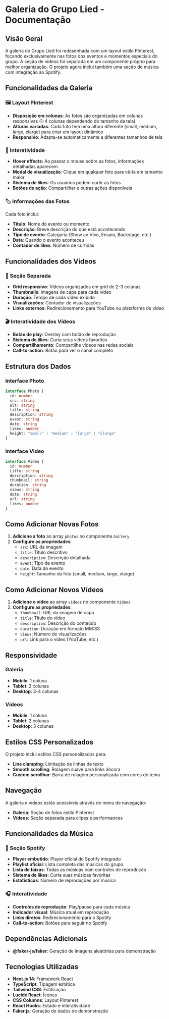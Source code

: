 # Galeria do Grupo Lied - Documentação

## Visão Geral

A galeria do Grupo Lied foi redesenhada com um layout estilo Pinterest, focando exclusivamente nas fotos dos eventos e momentos especiais do grupo. A seção de vídeos foi separada em um componente próprio para melhor organização. O projeto agora inclui também uma seção de música com integração ao Spotify.

## Funcionalidades da Galeria

### 🖼️ Layout Pinterest
- **Disposição em colunas**: As fotos são organizadas em colunas responsivas (1-4 colunas dependendo do tamanho da tela)
- **Alturas variadas**: Cada foto tem uma altura diferente (small, medium, large, xlarge) para criar um layout dinâmico
- **Responsivo**: Adapta-se automaticamente a diferentes tamanhos de tela

### 📸 Interatividade
- **Hover effects**: Ao passar o mouse sobre as fotos, informações detalhadas aparecem
- **Modal de visualização**: Clique em qualquer foto para vê-la em tamanho maior
- **Sistema de likes**: Os usuários podem curtir as fotos
- **Botões de ação**: Compartilhar e outras ações disponíveis

### 🏷️ Informações das Fotos
Cada foto inclui:
- **Título**: Nome do evento ou momento
- **Descrição**: Breve descrição do que está acontecendo
- **Tipo de evento**: Categoria (Show ao Vivo, Ensaio, Backstage, etc.)
- **Data**: Quando o evento aconteceu
- **Contador de likes**: Número de curtidas

## Funcionalidades dos Vídeos

### 🎥 Seção Separada
- **Grid responsivo**: Vídeos organizados em grid de 2-3 colunas
- **Thumbnails**: Imagens de capa para cada vídeo
- **Duração**: Tempo de cada vídeo exibido
- **Visualizações**: Contador de visualizações
- **Links externos**: Redirecionamento para YouTube ou plataforma de vídeo

### 🎬 Interatividade dos Vídeos
- **Botão de play**: Overlay com botão de reprodução
- **Sistema de likes**: Curta seus vídeos favoritos
- **Compartilhamento**: Compartilhe vídeos nas redes sociais
- **Call-to-action**: Botão para ver o canal completo

## Estrutura dos Dados

### Interface Photo
```typescript
interface Photo {
  id: number
  src: string
  alt: string
  title: string
  description: string
  event: string
  date: string
  likes: number
  height: "small" | "medium" | "large" | "xlarge"
}
```

### Interface Video
```typescript
interface Video {
  id: number
  title: string
  description: string
  thumbnail: string
  duration: string
  views: string
  date: string
  url: string
  likes: number
}
```

## Como Adicionar Novas Fotos

1. **Adicione a foto** ao array `photos` no componente `Gallery`
2. **Configure as propriedades**:
   - `src`: URL da imagem
   - `title`: Título descritivo
   - `description`: Descrição detalhada
   - `event`: Tipo de evento
   - `date`: Data do evento
   - `height`: Tamanho da foto (small, medium, large, xlarge)

## Como Adicionar Novos Vídeos

1. **Adicione o vídeo** ao array `videos` no componente `Videos`
2. **Configure as propriedades**:
   - `thumbnail`: URL da imagem de capa
   - `title`: Título do vídeo
   - `description`: Descrição do conteúdo
   - `duration`: Duração em formato MM:SS
   - `views`: Número de visualizações
   - `url`: Link para o vídeo (YouTube, etc.)

## Responsividade

### Galeria
- **Mobile**: 1 coluna
- **Tablet**: 2 colunas
- **Desktop**: 3-4 colunas

### Vídeos
- **Mobile**: 1 coluna
- **Tablet**: 2 colunas
- **Desktop**: 3 colunas

## Estilos CSS Personalizados

O projeto inclui estilos CSS personalizados para:
- **Line clamping**: Limitação de linhas de texto
- **Smooth scrolling**: Rolagem suave para links âncora
- **Custom scrollbar**: Barra de rolagem personalizada com cores do tema

## Navegação

A galeria e vídeos estão acessíveis através do menu de navegação:
- **Galeria**: Seção de fotos estilo Pinterest
- **Vídeos**: Seção separada para clipes e performances

## Funcionalidades da Música

### 🎵 Seção Spotify
- **Player embutido**: Player oficial do Spotify integrado
- **Playlist oficial**: Lista completa das músicas do grupo
- **Lista de faixas**: Todas as músicas com controles de reprodução
- **Sistema de likes**: Curta suas músicas favoritas
- **Estatísticas**: Número de reproduções por música

### 🎧 Interatividade
- **Controles de reprodução**: Play/pause para cada música
- **Indicador visual**: Música atual em reprodução
- **Links diretos**: Redirecionamento para o Spotify
- **Call-to-action**: Botões para seguir no Spotify

## Dependências Adicionais

- **@faker-js/faker**: Geração de imagens aleatórias para demonstração

## Tecnologias Utilizadas

- **Next.js 14**: Framework React
- **TypeScript**: Tipagem estática
- **Tailwind CSS**: Estilização
- **Lucide React**: Ícones
- **CSS Columns**: Layout Pinterest
- **React Hooks**: Estado e interatividade
- **Faker.js**: Geração de dados de demonstração 